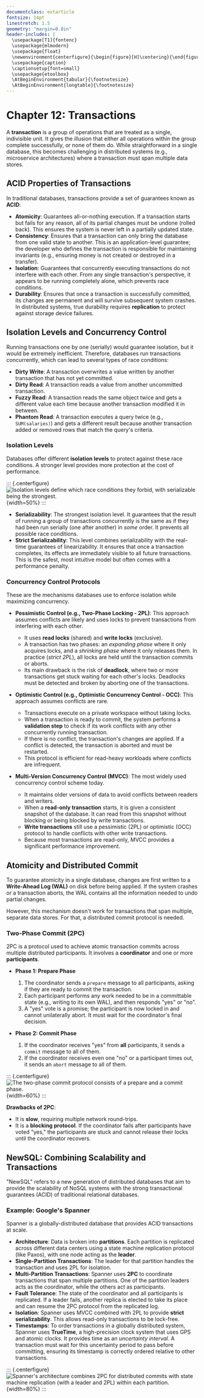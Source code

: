 ```yaml
---
documentclass: extarticle
fontsize: 14pt
linestretch: 1.5
geometry: "margin=0.8in"
header-includes: |
  \usepackage[T1]{fontenc}
  \usepackage{mlmodern}
  \usepackage{float}
  \newenvironment{centerfigure}{\begin{figure}[H]\centering}{\end{figure}}
  \usepackage{caption}
  \captionsetup{font=small}
  \usepackage{etoolbox}
  \AtBeginEnvironment{tabular}{\footnotesize}
  \AtBeginEnvironment{longtable}{\footnotesize}
---
```


# Chapter 12: Transactions

A **transaction** is a group of operations that are treated as a single, indivisible unit. It gives the illusion that either all operations within the group complete successfully, or none of them do. While straightforward in a single database, this becomes challenging in distributed systems (e.g., microservice architectures) where a transaction must span multiple data stores.

## ACID Properties of Transactions

In traditional databases, transactions provide a set of guarantees known as **ACID**:

- **Atomicity**: Guarantees all-or-nothing execution. If a transaction starts but fails for any reason, all of its partial changes must be undone (rolled back). This ensures the system is never left in a partially updated state.
- **Consistency**: Ensures that a transaction can only bring the database from one valid state to another. This is an application-level guarantee; the developer who defines the transaction is responsible for maintaining invariants (e.g., ensuring money is not created or destroyed in a transfer).
- **Isolation**: Guarantees that concurrently executing transactions do not interfere with each other. From any single transaction's perspective, it appears to be running completely alone, which prevents race conditions.
- **Durability**: Ensures that once a transaction is successfully committed, its changes are permanent and will survive subsequent system crashes. In distributed systems, true durability requires **replication** to protect against storage device failures.

## Isolation Levels and Concurrency Control

Running transactions one by one (serially) would guarantee isolation, but it would be extremely inefficient. Therefore, databases run transactions concurrently, which can lead to several types of race conditions:

- **Dirty Write**: A transaction overwrites a value written by another transaction that has not yet committed.
- **Dirty Read**: A transaction reads a value from another uncommitted transaction.
- **Fuzzy Read**: A transaction reads the same object twice and gets a different value each time because another transaction modified it in between.
- **Phantom Read**: A transaction executes a query twice (e.g., `SUM(salaries)`) and gets a different result because another transaction added or removed rows that match the query's criteria.

### Isolation Levels

Databases offer different **isolation levels** to protect against these race conditions. A stronger level provides more protection at the cost of performance.

::: {.centerfigure}
![Isolation levels define which race conditions they forbid, with serializable being the strongest.](12_1.png){width=50%}
:::

- **Serializability**: The strongest isolation level. It guarantees that the result of running a group of transactions concurrently is the same as if they had been run serially (one after another) in _some_ order. It prevents all possible race conditions.
- **Strict Serializability**: This level combines serializability with the real-time guarantees of linearizability. It ensures that once a transaction completes, its effects are immediately visible to all future transactions. This is the safest, most intuitive model but often comes with a performance penalty.

### Concurrency Control Protocols

These are the mechanisms databases use to enforce isolation while maximizing concurrency.

- **Pessimistic Control (e.g., Two-Phase Locking - 2PL)**: This approach assumes conflicts are likely and uses locks to prevent transactions from interfering with each other.

  - It uses **read locks** (shared) and **write locks** (exclusive).
  - A transaction has two phases: an _expanding phase_ where it only acquires locks, and a _shrinking phase_ where it only releases them. In practice (_strict 2PL_), all locks are held until the transaction commits or aborts.
  - Its main drawback is the risk of **deadlock**, where two or more transactions get stuck waiting for each other's locks. Deadlocks must be detected and broken by aborting one of the transactions.

- **Optimistic Control (e.g., Optimistic Concurrency Control - OCC)**: This approach assumes conflicts are rare.

  - Transactions execute on a private workspace without taking locks.
  - When a transaction is ready to commit, the system performs a **validation step** to check if its work conflicts with any other concurrently running transaction.
  - If there is no conflict, the transaction's changes are applied. If a conflict is detected, the transaction is aborted and must be restarted.
  - This protocol is efficient for read-heavy workloads where conflicts are infrequent.

- **Multi-Version Concurrency Control (MVCC)**: The most widely used concurrency control scheme today.
  - It maintains older versions of data to avoid conflicts between readers and writers.
  - When a **read-only transaction** starts, it is given a consistent snapshot of the database. It can read from this snapshot without blocking or being blocked by write transactions.
  - **Write transactions** still use a pessimistic (2PL) or optimistic (OCC) protocol to handle conflicts with other write transactions.
  - Because most transactions are read-only, MVCC provides a significant performance improvement.

## Atomicity and Distributed Commit

To guarantee atomicity in a single database, changes are first written to a **Write-Ahead Log (WAL)** on disk before being applied. If the system crashes or a transaction aborts, the WAL contains all the information needed to undo partial changes.

However, this mechanism doesn't work for transactions that span multiple, separate data stores. For that, a distributed commit protocol is needed.

### Two-Phase Commit (2PC)

2PC is a protocol used to achieve atomic transaction commits across multiple distributed participants. It involves a **coordinator** and one or more **participants**.

- **Phase 1: Prepare Phase**

  1.  The coordinator sends a `prepare` message to all participants, asking if they are ready to commit the transaction.
  2.  Each participant performs any work needed to be in a committable state (e.g., writing to its own WAL), and then responds "yes" or "no".
  3.  A "yes" vote is a promise; the participant is now locked in and cannot unilaterally abort. It must wait for the coordinator's final decision.

- **Phase 2: Commit Phase**
  1.  If the coordinator receives "yes" from **all** participants, it sends a `commit` message to all of them.
  2.  If the coordinator receives even one "no" or a participant times out, it sends an `abort` message to all of them.

::: {.centerfigure}
![The two-phase commit protocol consists of a prepare and a commit phase.](12_2.png){width=60%}
:::

**Drawbacks of 2PC**:

- It is **slow**, requiring multiple network round-trips.
- It is a **blocking protocol**. If the coordinator fails after participants have voted "yes," the participants are stuck and cannot release their locks until the coordinator recovers.

## NewSQL: Combining Scalability and Transactions

"NewSQL" refers to a new generation of distributed databases that aim to provide the scalability of NoSQL systems with the strong transactional guarantees (ACID) of traditional relational databases.

### Example: Google's Spanner

Spanner is a globally-distributed database that provides ACID transactions at scale.

- **Architecture**: Data is broken into **partitions**. Each partition is replicated across different data centers using a state machine replication protocol (like Paxos), with one node acting as the **leader**.
- **Single-Partition Transactions**: The leader for that partition handles the transaction and uses 2PL for isolation.
- **Multi-Partition Transactions**: Spanner uses **2PC** to coordinate transactions that span multiple partitions. One of the partition leaders acts as the coordinator, while the others act as participants.
- **Fault Tolerance**: The state of the coordinator and all participants is replicated. If a leader fails, another replica is elected to take its place and can resume the 2PC protocol from the replicated log.
- **Isolation**: Spanner uses MVCC combined with 2PL to provide **strict serializability**. This allows read-only transactions to be lock-free.
- **Timestamps**: To order transactions in a globally distributed system, Spanner uses **TrueTime**, a high-precision clock system that uses GPS and atomic clocks. It provides time as an _uncertainty interval_. A transaction must wait for this uncertainty period to pass before committing, ensuring its timestamp is correctly ordered relative to other transactions.

::: {.centerfigure}
![Spanner's architecture combines 2PC for distributed commits with state machine replication (with a leader and 2PL) within each partition.](12_3.png){width=80%}
:::
